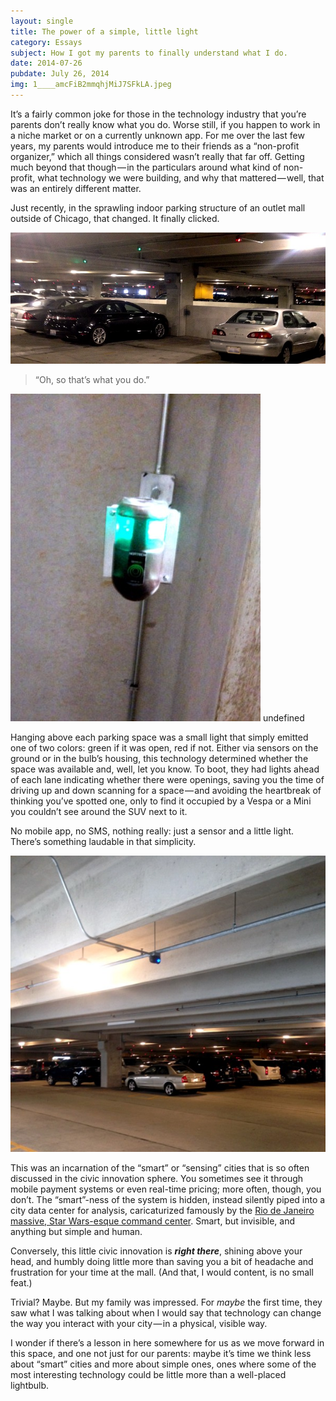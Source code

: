 ```yaml
---
layout: single
title: The power of a simple, little light
category: Essays
subject: How I got my parents to finally understand what I do.
date: 2014-07-26
pubdate: July 26, 2014
img: 1____amcFiB2mmqhjMiJ7SFkLA.jpeg
---
```

It’s a fairly common joke for those in the technology industry that you’re parents don’t really know what you do. Worse still, if you happen to work in a niche market or on a currently unknown app. For me over the last few years, my parents would introduce me to their friends as a “non-profit organizer,” which all things considered wasn’t really that far off. Getting much beyond that though — in the particulars around what kind of non-profit, what technology we were building, and why that mattered — well, that was an entirely different matter.

Just recently, in the sprawling indoor parking structure of an outlet mall outside of Chicago, that changed. It finally clicked.

![](/img/1__7IH4FxTZsc3mk15I18tpzA.jpeg)

> “Oh, so that’s what you do.”

![](/img/1__OB9AGB3TWK1AW5E__cnNpvA.jpeg)
undefined

Hanging above each parking space was a small light that simply emitted one of two colors: green if it was open, red if not. Either via sensors on the ground or in the bulb’s housing, this technology determined whether the space was available and, well, let you know. To boot, they had lights ahead of each lane indicating whether there were openings, saving you the time of driving up and down scanning for a space — and avoiding the heartbreak of thinking you’ve spotted one, only to find it occupied by a Vespa or a Mini you couldn’t see around the SUV next to it.

No mobile app, no SMS, nothing really: just a sensor and a little light. There’s something laudable in that simplicity.

![](/img/1____amcFiB2mmqhjMiJ7SFkLA.jpeg)

This was an incarnation of the “smart” or “sensing” cities that is so often discussed in the civic innovation sphere. You sometimes see it through mobile payment systems or even real-time pricing; more often, though, you don’t. The “smart”-ness of the system is hidden, instead silently piped into a city data center for analysis, caricaturized famously by the [Rio de Janeiro massive, Star Wars-esque command center](http://www.nytimes.com/2012/03/04/business/ibm-takes-smarter-cities-concept-to-rio-de-janeiro.html?pagewanted=all). Smart, but invisible, and anything but simple and human.

Conversely, this little civic innovation is **_right there_**, shining above your head, and humbly doing little more than saving you a bit of headache and frustration for your time at the mall. (And that, I would content, is no small feat.)

Trivial? Maybe. But my family was impressed. For _maybe_ the first time, they saw what I was talking about when I would say that technology can change the way you interact with your city — in a physical, visible way.

I wonder if there’s a lesson in here somewhere for us as we move forward in this space, and one not just for our parents: maybe it’s time we think less about “smart” cities and more about simple ones, ones where some of the most interesting technology could be little more than a well-placed lightbulb.